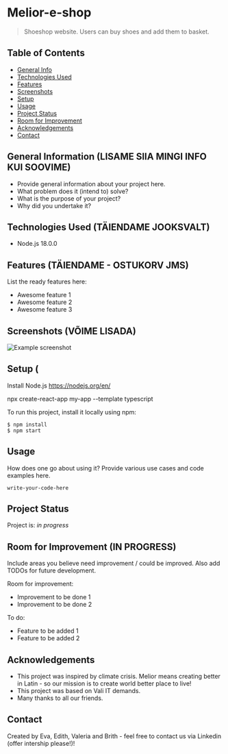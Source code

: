 # Melior-e-shop
> Shoeshop website. Users can buy shoes and add them to basket.

## Table of Contents
* [General Info](#general-information)
* [Technologies Used](#technologies-used)
* [Features](#features)
* [Screenshots](#screenshots)
* [Setup](#setup)
* [Usage](#usage)
* [Project Status](#project-status)
* [Room for Improvement](#room-for-improvement)
* [Acknowledgements](#acknowledgements)
* [Contact](#contact)
<!-- * [License](#license) -->


## General Information (LISAME SIIA MINGI INFO KUI SOOVIME)
- Provide general information about your project here.
- What problem does it (intend to) solve?
- What is the purpose of your project?
- Why did you undertake it?
<!-- You don't have to answer all the questions - just the ones relevant to your project. -->


## Technologies Used (TÄIENDAME JOOKSVALT)
-  Node.js 18.0.0


## Features (TÄIENDAME - OSTUKORV JMS)
List the ready features here:
- Awesome feature 1
- Awesome feature 2
- Awesome feature 3


## Screenshots (VÕIME LISADA)
![Example screenshot](./img/screenshot.png)
<!-- If you have screenshots you'd like to share, include them here. -->


## Setup (

Install Node.js https://nodejs.org/en/ 

npx create-react-app my-app --template typescript

To run this project, install it locally using npm:

```
$ npm install
$ npm start
```

## Usage
How does one go about using it?
Provide various use cases and code examples here.

`write-your-code-here`


## Project Status
Project is: _in progress_ 


## Room for Improvement (IN PROGRESS)
Include areas you believe need improvement / could be improved. Also add TODOs for future development.

Room for improvement:
- Improvement to be done 1
- Improvement to be done 2

To do:
- Feature to be added 1
- Feature to be added 2


## Acknowledgements
- This project was inspired by climate crisis. Melior means creating better in Latin - so our mission is to create world better place to live!
- This project was based on Vali IT demands.
- Many thanks to all our friends.


## Contact
Created by Eva, Edith, Valeria and Brith - feel free to contact us via Linkedin (offer intership please!)!
